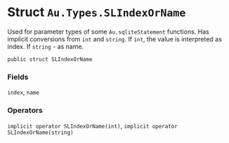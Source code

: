 # Struct `Au.Types.SLIndexOrName`

Used for parameter types of some `Au.sqliteStatement` functions. Has implicit conversions from `int` and `string`. If `int`, the value is interpreted as index. If `string` - as name.

```
public struct SLIndexOrName
```

### Fields

`index`, `name`

### Operators

`implicit operator SLIndexOrName(int)`, `implicit operator SLIndexOrName(string)`